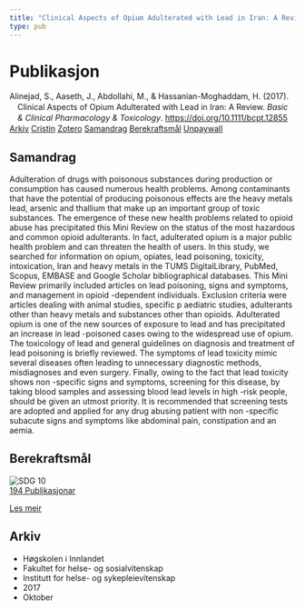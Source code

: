 ```yaml
---
title: "Clinical Aspects of Opium Adulterated with Lead in Iran: A Review"
type: pub
---
```

<h1>Publikasjon</h1>
<article id="csl-bib-container-2VRDR849" class="csl-bib-container">
  <div class="csl-bib-body" style="line-height: 1.35; padding-left: 1em; text-indent:-1em;">
  <div class="csl-entry">Alinejad, S., Aaseth, J., Abdollahi, M., &amp; Hassanian-Moghaddam, H. (2017). Clinical Aspects of Opium Adulterated with Lead in Iran: A Review. <i>Basic &amp; Clinical Pharmacology &amp; Toxicology</i>. <a href="https://doi.org/10.1111/bcpt.12855">https://doi.org/10.1111/bcpt.12855</a></div>
</div>
  <div class="csl-bib-buttons">
    <a href="#taxonomy-article-2VRDR849" class="csl-bib-button">Arkiv</a>
    <a href="https://app.cristin.no/results/show.jsf?id=1501896" alt="Cristin URL" class="csl-bib-button">Cristin</a>
    <a href="http://zotero.org/groups/5022929/items/2VRDR849" alt="Zotero URL" class="csl-bib-button">Zotero</a>
    <a href="#abstract-article-2VRDR849" class="csl-bib-button">Samandrag</a>
    <a href="#sdg-article-2VRDR849" class="csl-bib-button">Berekraftsmål</a>
    <a href="https://onlinelibrary.wiley.com/doi/pdfdirect/10.1111/bcpt.12855" class="csl-bib-button">Unpaywall</a>
  </div>
  <div id="csl-bib-meta-container-2VRDR849"></div>
</article>
<div id="csl-bib-meta-2VRDR849" class="csl-bib-meta">
  <article id="abstract-article-2VRDR849" class="abstract-article">
    <h1>Samandrag</h1>
    Adulteration of drugs with poisonous substances during production or consumption 
has caused numerous health problems. Among contaminants that have the potential of 
producing poisonous effects are the heavy metals lead, arsenic and thallium that make up an 
important group of toxic substances. The emergence of these new health problems related to 
opioid abuse has precipitated this Mini 
Review on the status of the most hazardous and 
common opioid adulterants. In fact, adulterated opium is a major public health problem and 
can threaten the health of users. In this study, we searched for information on opium, 
opiates, lead poisoning, toxicity, intoxication, Iran and heavy metals in the TUMS DigitalLibrary, PubMed, Scopus, EMBASE and Google Scholar bibliographical databases. This 
Mini 
Review primarily included articles on lead poisoning, signs and symptoms, and 
management in opioid 
-dependent individuals. Exclusion criteria were articles dealing with 
animal studies, specific p 
aediatric studies, adulterants other than heavy metals and substances 
other than opioids. Adulterated opium is one of the new sources of exposure to lead and has 
precipitated an increase in lead 
-poisoned cases owing to the widespread use of opium. The 
toxicology of lead and general guidelines on diagnosis and treatment of lead poisoning is 
briefly reviewed. The symptoms of lead toxicity mimic several diseases often leading to 
unnecessary diagnostic methods, misdiagnoses and even surgery. Finally, owing to the fact 
that lead toxicity shows non 
-specific signs and symptoms, screening for this disease, by 
taking blood samples and assessing blood lead levels in high 
-risk people, should be given an 
utmost priority. It is recommended that screening tests are adopted and applied for any drug 
abusing patient with non 
-specific subacute signs and symptoms like abdominal pain, 
constipation and an 
aemia.
  </article>
  <article id="sdg-article-2VRDR849" class="sdg-article">
    <h1>Berekraftsmål</h1>
    <div class="sdg-container"><div id="sdg10" class="sdg">
<img src="{{< params subfolder >}}images/sdg/sdg10_no.png" class="image" alt="SDG 10">
<div class="sdg-overlay">
<a href="{{< params subfolder >}}no/archive/?sdg=10#archive" class="sdg-publication-count"><span>194</span> Publikasjonar</a>
<p><a href="https://www.fn.no/om-fn/fns-baerekraftsmaal/mindre-ulikhet?lang=nno-NO" class="sdg-read-more">Les meir</a></p>
</div>
</div></div>
  </article>
  <article id="taxonomy-article-2VRDR849" class="taxonomy-article">
    <h1>Arkiv</h1>
    <ul>
      <li>Høgskolen i Innlandet</li>
      <li>Fakultet for helse- og sosialvitenskap</li>
      <li>Institutt for helse- og sykepleievitenskap</li>
      <li>2017</li>
      <li>Oktober</li>
    </ul>
  </article>
</div>
